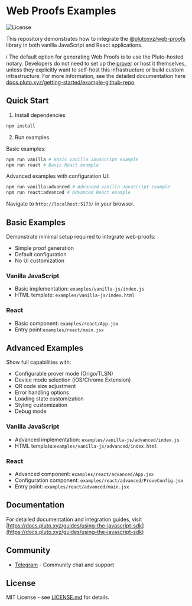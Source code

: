 # Web Proofs Examples

![License](https://img.shields.io/badge/license-MIT-blue.svg)

This repository demonstrates how to integrate the [@plutoxyz/web-proofs](https://www.npmjs.com/package/@plutoxyz/web-proofs) library in both vanilla JavaScript and React applications.

ℹ️ The default option for generating Web Proofs is to use the Pluto-hosted notary. Developers do not need to set up the [prover](https://github.com/pluto/web-prover) or host it themselves, unless they explicitly want to self-host this infrastructure or build custom infrastructure. For more information, see the detailed documentation here [docs.pluto.xyz/getting-started/example-github-repo](https://docs.pluto.xyz/getting-started/example-github-repo).


## Quick Start

1. Install dependencies

```bash
npm install
```

2. Run examples

Basic examples:

```bash
npm run vanilla # Basic vanilla JavaScript example
npm run react # Basic React example
```

Advanced examples with configuration UI:

```bash
npm run vanilla:advanced # Advanced vanilla JavaScript example
npm run react:advanced # Advanced React example
```

Navigate to `http://localhost:5173/` in your browser.

## Basic Examples

Demonstrate minimal setup required to integrate web-proofs:

- Simple proof generation
- Default configuration
- No UI customization

### Vanilla JavaScript

- Basic implementation: `examples/vanilla-js/index.js`
- HTML template: `examples/vanilla-js/index.html`

### React

- Basic component: `examples/react/App.jsx`
- Entry point:`examples/react/main.jsx`

## Advanced Examples

Show full capabilities with:

- Configurable prover mode (Origo/TLSN)
- Device mode selection (iOS/Chrome Extension)
- QR code size adjustment
- Error handling options
- Loading state customization
- Styling customization
- Debug mode

### Vanilla JavaScript

- Advanced implementation: `examples/vanilla-js/advanced/index.js`
- HTML template:`examples/vanilla-js/advanced/index.html`

### React

- Advanced component: `examples/react/advanced/App.jsx`
- Configuration component: `examples/react/advanced/ProveConfig.jsx`
- Entry point: `examples/react/advanced/main.jsx`

## Documentation

For detailed documentation and integration guides, visit [https://docs.pluto.xyz/guides/using-the-javascript-sdk](https://docs.pluto.xyz/guides/using-the-javascript-sdk)

## Community

- [Telegram](https://t.me/pluto_xyz) - Community chat and support

## License

MIT License - see [LICENSE.md](LICENSE.md) for details.
